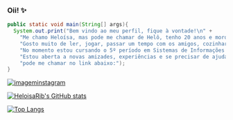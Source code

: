 ### Oii! ✨

```java
public static void main(String[] args){
  System.out.print("Bem vindo ao meu perfil, fique à vontade!\n" +
    "Me chamo Heloísa, mas pode me chamar de Helô, tenho 20 anos e moro no interior de Goiás.\n" +
    "Gosto muito de ler, jogar, passar um tempo com os amigos, cozinhar, viajar...\n" + 
    "No momento estou cursando o 5º período em Sistemas de Informações no IF Goiano\n" +
    "Estou aberta a novas amizades, experiências e se precisar de ajuda com algo, " +
    "pode me chamar no link abaixo:");
}
```

[![imageminstagram](https://img.shields.io/badge/Instagram-E4405F?style=for-the-badge&logo=instagram&logoColor=white)](https://instagram.com/heloisa.rib?igshid=ZDdkNTZiNTM=)

[![HeloisaRib's GitHub stats](https://github-readme-stats.vercel.app/api?username=HeloisaRib&show_icons=true&theme=radical)](https://github.com/anuraghazra/github-readme-stats)

[![Top Langs](https://github-readme-stats.vercel.app/api/top-langs/?username=HeloisaRib&layout=compact&theme=radical)](https://github.com/anuraghazra/github-readme-stats)
